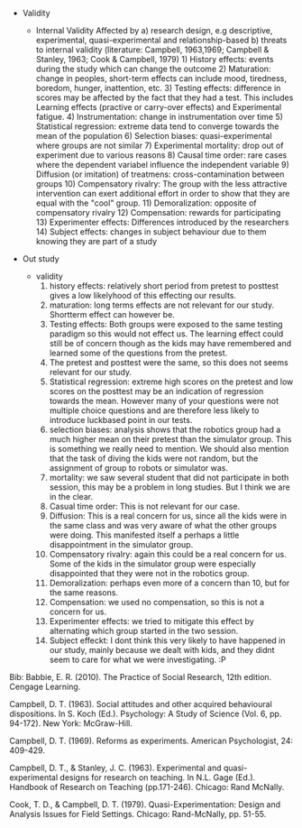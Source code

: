 - Validity
	- Internal Validity
		Affected by 
			a) research design, e.g descriptive, experimental, quasi-experimental and relationship-based
			b) threats to internal validity (literature: Campbell, 1963,1969; Campbell & Stanley, 1963; Cook & Campbell, 1979)
				1) History effects: events during the study which can change the outcome
				2) Maturation: change in peoples, short-term effects can include mood, tiredness, boredom, hunger, inattention, etc.
				3) Testing effects: difference in scores may be affected by the fact that they had a test. This includes Learning effects (practive or carry-over effects) and Experimental fatigue.
				4) Instrumentation: change in instrumentation over time
				5) Statistical regression: extreme data tend to converge towards the mean of the population
				6) Selection biases: quasi-experimental where groups are not similar
				7) Experimental mortality: drop out of experiment due to various reasons
				8) Causal time order: rare cases where the dependent variabel influence the independent variable
				9) Diffusion (or imitation) of treatmens: cross-contamination between groups
				10) Compensatory rivalry: The group with the less attractive intervention can exert additional effort in order to show that they are equal with the "cool" group.
				11) Demoralization: opposite of compensatory rivalry
				12) Compensation: rewards for participating
				13) Experimenter effects: Differences introduced by the researchers
				14) Subject effects: changes in subject behaviour due to them knowing they are part of a study



- Out study
	- validity
		1) history effects: relatively short period from pretest to posttest gives a low likelyhood of this effecting our results.
		2) maturation: long terms effects are not relevant for our study. Shortterm effect can however be. 
		3) Testing effects: Both groups were exposed to the same testing paradigm so this would not effect us. The learning effect could still be of concern though as the kids may have remembered and learned some of the questions from the pretest.
		4) The pretest and posttest were the same, so this does not seems relevant for our study.
		5) Statistical regression: extreme high scores on the pretest and low scores on the posttest may be an indication of regression towards the mean. However many of your questions were not multiple choice questions and are therefore less likely to introduce luckbased point in our tests.
		6) selection biases: analysis shows that the robotics group had a much higher mean on their pretest than the simulator group. This is something we really need to mention. We should also mention that the task of diving the kids were not random, but the assignment of group to robots or simulator was.
		7) mortality: we saw several student that did not participate in both session, this may be a problem in long studies. But I think we are in the clear.
		8) Casual time order: This is not relevant for our case.
		9) Diffusion: This is a real concern for us, since all the kids were in the same class and was very aware of what the other groups were doing. This manifested itself a perhaps a little disappointment in the simulator group.
		10) Compensatory rivalry: again this could be a real concern for us. Some of the kids in the simulator group were especially disappointed that they were not in the robotics group.
		11) Demoralization: perhaps even more of a concern than 10, but for the same reasons.
		12) Compensation: we used no compensation, so this is not a concern for us.
		13) Experimenter effects: we tried to mitigate this effect by alternating which group started in the two session.
		14) Subject effeckt: I dont think this very likely to have happened in our study, mainly because we dealt with kids, and they didnt seem to care for what we were investigating. :P


Bib:
Babbie, E. R. (2010). The Practice of Social Research, 12th edition. Cengage Learning.

Campbell, D. T. (1963). Social attitudes and other acquired behavioural dispositions. In S. Koch (Ed.). Psychology: A Study of Science (Vol. 6, pp. 94-172). New York: McGraw-Hill.

Campbell, D. T. (1969). Reforms as experiments. American Psychologist, 24: 409-429.

Campbell, D. T., & Stanley, J. C. (1963). Experimental and quasi-experimental designs for research on teaching. In N.L. Gage (Ed.). Handbook of Research on Teaching (pp.171-246). Chicago: Rand McNally.

Cook, T. D., & Campbell, D. T. (1979). Quasi-Experimentation: Design and Analysis Issues for Field Settings. Chicago: Rand-McNally, pp. 51-55.
